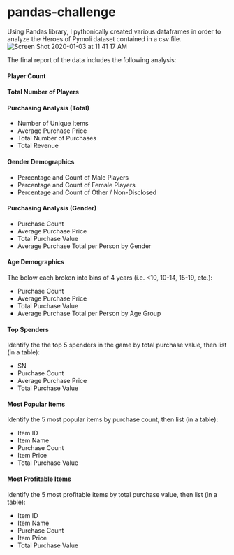 # pandas-challenge

Using Pandas library, I pythonically created various dataframes in order to analyze the Heroes of Pymoli dataset contained in a csv file. 
![Screen Shot 2020-01-03 at 11 41 17 AM](https://user-images.githubusercontent.com/54033512/71740183-32d77180-2e21-11ea-86b3-d0110f889172.png)

The final report of the data includes the following analysis: 
#### Player Count
#### Total Number of Players
#### Purchasing Analysis (Total)
- Number of Unique Items
- Average Purchase Price
- Total Number of Purchases
- Total Revenue
#### Gender Demographics
- Percentage and Count of Male Players
- Percentage and Count of Female Players
- Percentage and Count of Other / Non-Disclosed
#### Purchasing Analysis (Gender)
- Purchase Count
- Average Purchase Price
- Total Purchase Value
- Average Purchase Total per Person by Gender
#### Age Demographics
The below each broken into bins of 4 years (i.e. <10, 10-14, 15-19, etc.):
- Purchase Count
- Average Purchase Price
- Total Purchase Value
- Average Purchase Total per Person by Age Group
#### Top Spenders
Identify the the top 5 spenders in the game by total purchase value, then list (in a table):
- SN
- Purchase Count
- Average Purchase Price
- Total Purchase Value
#### Most Popular Items
Identify the 5 most popular items by purchase count, then list (in a table):
- Item ID
- Item Name
- Purchase Count
- Item Price
- Total Purchase Value
#### Most Profitable Items
Identify the 5 most profitable items by total purchase value, then list (in a table):
- Item ID
- Item Name
- Purchase Count
- Item Price
- Total Purchase Value
